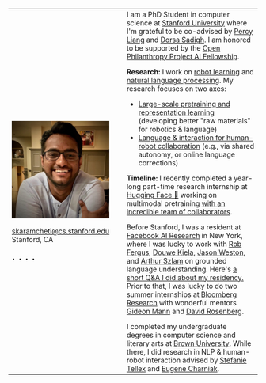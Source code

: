 <table>
    <colgroup>
        <col width="20%" />
        <col width="5%" />
        <col width="70%" />
    </colgroup>
    <tbody>
        <tr>
            <td>
                <img src="/assets/img/sidd.jpg" align="left" alt="Siddharth Karamcheti" style="margin: 10px 10px 0px 0px;"/>
                <br clear="all"/><br clear="all"/>
                <div class="meta-center">
                <nobr><i class="fas fa-fw fa-envelope" aria-hidden="true"></i> <a href='&#109;a&#105;l&#116;o&#58;&#115;karamc&#104;%65%74%69&#37;&#52;0cs%2&#69;&#115;%74%&#54;1&#110;f%6F%72&#100;&#46;e%64u'>&#115;karamc&#104;eti&#64;c&#115;&#46;sta&#110;&#102;&#111;rd&#46;e&#100;u</a></nobr>
                <br/>
                <i class="fas fa-fw fa-map-marker-alt" aria-hidden="true"></i> <span itemprop="name">Stanford, CA</span>
                <br clear="all"/><br clear="all"/>
                <div style="font-size: 24px">
                <a href="https://twitter.com/siddkaramcheti" rel="nofollow noopener noreferrer"><i class="fab fa-fw fa-twitter-square" aria-hidden="true"></i></a>
                <span>&#183;</span>
                <a href="https://scholar.google.com/citations?user=L5v2PHAAAAAJ&hl=en" rel="nofollow noopener noreferrer"><i class="fas fa-graduation-cap" aria-hidden="true"></i></a>
                <span>&#183;</span>
                <a href="https://www.linkedin.com/in/siddharthkaramcheti/" rel="nofollow noopener noreferrer"><i class="fab fa-fw fa-linkedin" aria-hidden></i></a>
                <span>&#183;</span>
                <a href="https://github.com/siddk" rel="nofollow noopener noreferrer"><i class="fab fa-fw fa-github" aria-hidden="true"></i></a>
                <span>&#183;</span>
                <a href="https://open.spotify.com/user/122498045?si=Sk1WWZReQ76XXmeFDHzlGQ" rel="nofollow noopener noreferrer"><i class="fab fa-fw fa-spotify" aria-hidden="true"></i></a>
                </div>
                </div>
            </td>
            <td></td>
            <td>  
                I am a PhD Student in computer science at 
                <a href="https://cs.stanford.edu/">Stanford University</a> 
                where I'm grateful to be co-advised by 
                <a href="https://cs.stanford.edu/~pliang/">Percy Liang</a> and <a href="https://dorsa.fyi/">Dorsa Sadigh</a>.
                I am honored to be supported by the 
                <a href="https://www.openphilanthropy.org/focus/global-catastrophic-risks/potential-risks-advanced
                -artificial-intelligence/the-open-phil-ai-fellowship#Class">Open Philanthropy Project AI Fellowship</a>.
                <ul></ul>
                <b>Research:</b> I work on <a href="http://iliad.stanford.edu/">robot learning</a> and 
                <a href="https://nlp.stanford.edu/">natural language processing</a>. My
                research focuses on two axes:
                <ul>
                    <li><a href="https://arxiv.org/abs/2302.12766">Large-scale pretraining and representation learning</a> (developing better "raw materials" for robotics & language)</li>
                    <li><a href="https://arxiv.org/abs/2111.03205">Language & interaction for human-robot collaboration</a> (e.g., via shared autonomy, or online language corrections)</li>
                </ul>
                <b>Timeline:</b> I recently completed a year-long part-time research internship at 
                <a href="https://huggingface.co/">Hugging Face 🤗</a> working on multimodal pretraining <a href="https://huggingface.co/blog/ethical-charter-multimodal">with an incredible team of collaborators</a>. 
                <ul></ul>
                Before Stanford, I was a resident at <a href="https://research.fb.com/category/facebook-ai-research/">Facebook AI Research</a> in New York,
                where I was lucky to work with <a href="https://cs.nyu.edu/~fergus/pmwiki/pmwiki.php">Rob Fergus</a>, 
                <a href="https://douwekiela.github.io/">Douwe Kiela</a>,
                <a href="http://www.thespermwhale.com/jaseweston/">Jason Weston</a>, and
                <a href="https://scholar.google.com/citations?user=u3-FxUgAAAAJ&hl=en">Arthur Szlam</a> on grounded
                language understanding. Here's <a href="https://research.fb.com/qa-with-facebook-ai-residents-tatiana-likhomanenko-and-siddharth-karamcheti/">a short Q&A I did about my residency.</a>
                Prior to that, I was lucky to do two summer internships
                at <a href="https://www.bloomberg.com/company/values/tech-at-bloomberg/">Bloomberg Research</a> with
                wonderful mentors 
                <a href="https://www.bloomberg.com/company/values/tech-at-bloomberg/features/gideon-mann/">Gideon Mann</a>
                and <a href="https://scholar.google.com/citations?user=YsHFgSAAAAAJ&hl=en">David Rosenberg</a>.
                <ul></ul>
                I completed my undergraduate degrees in computer science and literary arts at
                <a href="https://www.brown.edu/">Brown University</a>. While there, I did research in NLP
                & human-robot interaction advised by <a href="http://cs.brown.edu/people/stellex/">Stefanie Tellex</a>
                and <a href="http://cs.brown.edu/people/echarnia/">Eugene Charniak</a>. 
            </td>
        </tr>
</tbody>
</table>


